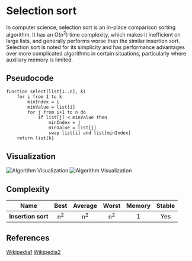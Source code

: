 # Selection sort

In computer science, selection sort is an in-place comparison sorting algorithm. It has an O(n<sup>2</sup>) time complexity, which makes it inefficient on large lists, and generally performs worse than the similar insertion sort. Selection sort is noted for its simplicity and has performance advantages over more complicated algorithms in certain situations, particularly where auxiliary memory is limited.

## Pseudocode
```
function select(list[1..n], k)
    for i from 1 to k
        minIndex = i
        minValue = list[i]
        for j from i+1 to n do
            if list[j] < minValue then
                minIndex = j
                minValue = list[j]
                swap list[i] and list[minIndex]
    return list[k]
```

## Visualization

![Algorithm Visualization](https://upload.wikimedia.org/wikipedia/commons/9/94/Selection-Sort-Animation.gif)
![Algorithm Visualization](https://programmercave0.github.io/assets/selectionsort.png)

## Complexity

| Name                  | Best            | Average             | Worst               | Memory    | Stable    |
| --------------------- | :-------------: | :-----------------: | :-----------------: | :-------: | :-------: |
| **Insertion sort**    | n<sup>2</sup>   | n<sup>2</sup>       | n<sup>2</sup>       | 1         | Yes       |

## References
[Wikipedia1](https://en.wikipedia.org/wiki/Selection_sort)
[Wikipedia2](https://en.wikipedia.org/wiki/Selection_algorithm)

